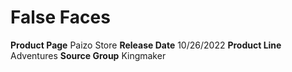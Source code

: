 ﻿---
id: '187'
name: False Faces
rarity: Common
rus_type_level: null
source: null
trait: null
type: Source

---
# False Faces

**Product Page** Paizo Store
**Release Date** 10/26/2022
**Product Line** Adventures
**Source Group** Kingmaker